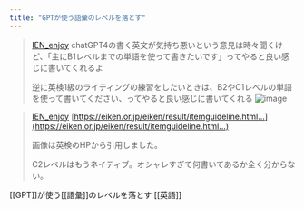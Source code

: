 ```yaml
---
title: "GPTが使う語彙のレベルを落とす"
---
```


> [IEN_enjoy](https://twitter.com/IEN_enjoy/status/1722060038762627502/photo/1) chatGPT4の書く英文が気持ち悪いという意見は時々聞くけど、「主にB1レベルまでの単語を使って書きたいです」ってやると良い感じに書いてくれるよ
>
>  逆に英検1級のライティングの練習をしたいときは、B2やC1レベルの単語を使って書いてください、ってやると良い感じに書いてくれる
>  ![image](https://pbs.twimg.com/media/F-X75GgbAAAEwyI?format=jpg&name=medium#.png)

> [IEN_enjoy](https://twitter.com/IEN_enjoy/status/1722060750493995232) [https://eiken.or.jp/eiken/result/itemguideline.html…](https://eiken.or.jp/eiken/result/itemguideline.html…)
>
>  画像は英検のHPから引用しました。
>
>  C2レベルはもうネイティブ。オシャレすぎて何書いてあるか全く分からない。

[[GPT]]が使う[[語彙]]のレベルを落とす
[[英語]]
